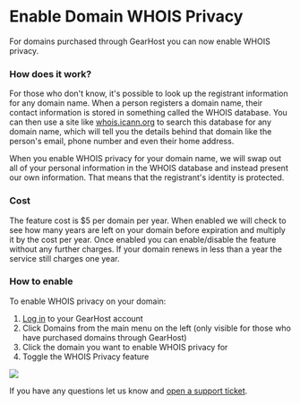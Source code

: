 # Enable Domain WHOIS Privacy

For domains purchased through GearHost you can now enable WHOIS privacy.

### How does it work?
For those who don't know, it's possible to look up the registrant information for any domain name. When a person registers a domain name, their contact information is stored in something called the WHOIS database. You can then use a site like [whois.icann.org](http://whois.icann.org) to search this database for any domain name, which will tell you the details behind that domain like the person's email, phone number and even their home address.

When you enable WHOIS privacy for your domain name, we will swap out all of your personal information in the WHOIS database and instead present our own information. That means that the registrant's identity is protected.

### Cost
The feature cost is $5 per domain per year. When enabled we will check to see how many years are left on your domain before expiration and multiply it by the cost per year. Once enabled you can enable/disable the feature without any further charges. If your domain renews in less than a year the service still charges one year.

### How to enable
To enable WHOIS privacy on your domain:

1. [Log in](https://my.gearhost.com/Account/Login) to your GearHost account
2. Click Domains from the main menu on the left (only visible for those who have purchased domains through GearHost)
3. Click the domain you want to enable WHOIS privacy for
4. Toggle the WHOIS Privacy feature

![](https://raw.githubusercontent.com/GearHost/docs/master/Images/whoisprivacy.png)

If you have any questions let us know and [open a support ticket](https://www.gearhost.com/documentation/how-to-open-a-support-ticket).